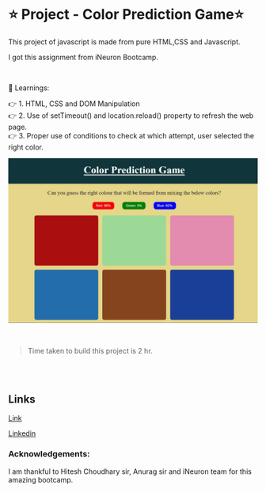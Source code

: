 # ⭐ Project - Color Prediction Game⭐

This  project of javascript is made from pure HTML,CSS and Javascript.

I got this assignment from iNeuron Bootcamp.

<br>

📌 Learnings:

👉 1\. HTML, CSS and DOM Manipulation<br>
👉 2\. Use of setTimeout() and location.reload() property to refresh the web page. <br>
👉 3\. Proper use of conditions to check at which attempt, user selected the right color.<br>


![ScreenShot](screenshot.JPG)

<br>

> Time taken to build this project is 2 hr.

<br><br>

## Links

[Link](javascriptmycolorpredictiongame.netlify.app)

[Linkedin](https://www.linkedin.com/in/pratyush-kesarwani-2b6601171/)

### Acknowledgements:

I am thankful to Hitesh Choudhary sir, Anurag sir and iNeuron team for this amazing bootcamp.
